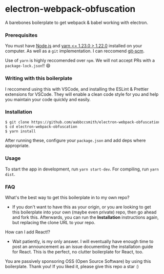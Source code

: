 # electron-webpack-obfuscation

A barebones boilerplate to get webpack & babel working with electron.

### Prerequisites

You must have [Node.js](https://nodejs.org/en/) and [yarn <= 1.23.0 > 1.22.0](https://github.com/yarnpkg/yarn/tree/master) installed on your computer. As well as a `git` implementation. I can reccomend [git-scm](https://git-scm.com/downloads).

Use of `yarn` is highly reccomended over `npm`. We will not accept PRs with a `package-lock.json`!! :smile:

### Writing with this boilerplate

I reccomend using this with VSCode, and installing the ESLint & Prettier extensions for VSCode. They will enable a clean code style for you and help you maintain your code quickly and easily.

### Installation

```bash
$ git clone https://github.com/aabbccsmith/electron-webpack-obfuscation
$ cd electron-webpack-obfuscation
$ yarn install
```

After running these, configure your `package.json` and add deps where appropriate.

### Usage

To start the app in development, run `yarn start-dev`. For compiling, run `yarn dist`.

### FAQ

What's the best way to get this boilerplate in to my own repo?

- If you don't want to have this as your origin, or you are looking to get this boilerplate into your own (maybe even private) repo, then go ahead and fork this. Afterwards, you can run the **Installation** instructions again, but replacing the clone URL to your repo.

How can I add React!?

- Wait patiently, is my only answer. I will eventually have enough time to post an announcement as an issue documenting the installation guide for React. This is the perfect, no clutter boilerplate for React, too.

You are passively sponsoring OSS (Open Source Software) by using this boilerplate. Thank you! If you liked it, please give this repo a star :)

